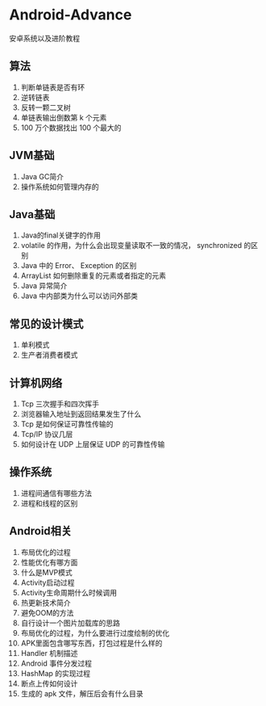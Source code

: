# Android-Advance

安卓系统以及进阶教程



## 算法

1. 判断单链表是否有环
2. 逆转链表
3. 反转一颗二叉树
4. 单链表输出倒数第 k 个元素
5. 100 万个数据找出 100 个最大的



## JVM基础

1. Java GC简介
2. 操作系统如何管理内存的

## Java基础

1. Java的final关键字的作用
2. volatile 的作用，为什么会出现变量读取不一致的情况， synchronized 的区别
3. Java 中的 Error、 Exception 的区别
4. ArrayList 如何删除重复的元素或者指定的元素
5. Java 异常简介
6. Java 中内部类为什么可以访问外部类

## 常见的设计模式

1. 单利模式
2. 生产者消费者模式

## 计算机网络

1. Tcp 三次握手和四次挥手
2. 浏览器输入地址到返回结果发生了什么
3. Tcp 是如何保证可靠性传输的
4. Tcp/IP 协议几层
5. 如何设计在 UDP 上层保证 UDP 的可靠性传输


## 操作系统

1. 进程间通信有哪些方法
2. 进程和线程的区别


## Android相关

1. 布局优化的过程
2. 性能优化有哪方面
3. 什么是MVP模式
4. Activity启动过程
5. Activity生命周期什么时候调用
6. 热更新技术简介
7. 避免OOM的方法
8. 自行设计一个图片加载库的思路
9. 布局优化的过程，为什么要进行过度绘制的优化
10. APK里面包含哪写东西，打包过程是什么样的
11. Handler 机制描述
12. Android 事件分发过程
13. HashMap 的实现过程
14. 断点上传如何设计
15. 生成的 apk 文件，解压后会有什么目录
